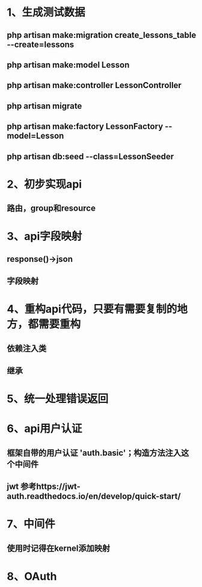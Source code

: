# 1、生成测试数据
## php artisan make:migration create_lessons_table --create=lessons
## php artisan make:model Lesson  
## php artisan make:controller LessonController
## php artisan migrate 
## php artisan make:factory LessonFactory --model=Lesson
## php artisan db:seed --class=LessonSeeder 

# 2、初步实现api
## 路由，group和resource

# 3、api字段映射
## response()->json
## 字段映射

# 4、重构api代码，只要有需要复制的地方，都需要重构
## 依赖注入类
## 继承

# 5、统一处理错误返回

# 6、api用户认证
## 框架自带的用户认证 'auth.basic'；构造方法注入这个中间件
## jwt 参考https://jwt-auth.readthedocs.io/en/develop/quick-start/

# 7、中间件
## 使用时记得在kernel添加映射

# 8、OAuth
